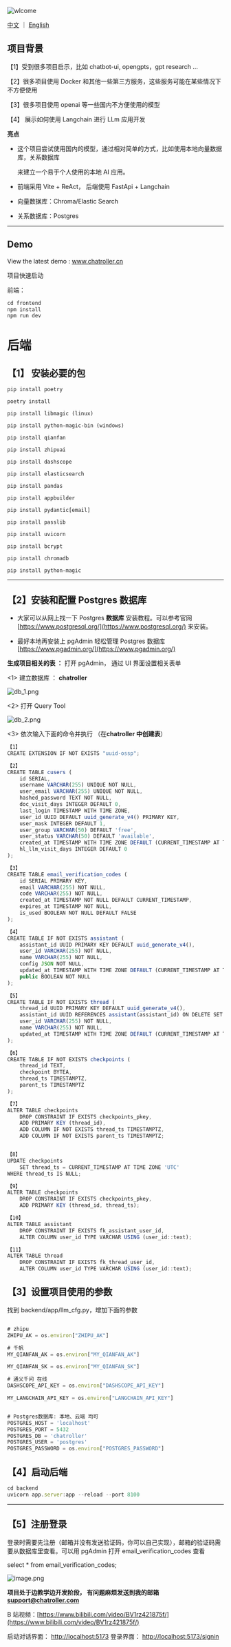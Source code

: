 ![wlcome](https://github.com/susirial/Mojuan/blob/main/new_aigc_cover.png)

[中文](https://github.com/susirial/Mojuan/blob/main/README.md) ｜ [English ](https://github.com/susirial/Mojuan/blob/main/ReadMeEn.md)
## 项目背景

【1】受到很多项目启示，比如 chatbot-ui, opengpts，gpt research ...

【2】很多项目使用 Docker 和其他一些第三方服务，这些服务可能在某些情况下不方便使用

【3】很多项目使用 openai 等一些国内不方便使用的模型

【4】 展示如何使用 Langchain 进行 LLm 应用开发

**亮点**

- 这个项目尝试使用国内的模型，通过相对简单的方式，比如使用本地向量数据库，关系数据库

  来建立一个易于个人使用的本地 AI 应用。

- 前端采用 Vite + ReAct， 后端使用 FastApi + Langchain

- 向量数据库：Chroma/Elastic Search

- 关系数据库：Postgres

---
## Demo
View the latest demo : www.chatroller.cn

项目快速启动

前端：

```JavaScript
cd frontend
npm install
npm run dev
```

# 后端

## 【1】 安装必要的包

    pip install poetry

    poetry install

    pip install libmagic (linux)

    pip install python-magic-bin (windows)

    pip install qianfan

    pip install zhipuai

    pip install dashscope

    pip install elasticsearch

    pip install pandas

    pip install appbuilder

    pip install pydantic[email]

    pip install passlib

    pip install uvicorn

    pip install bcrypt

    pip install chromadb

    pip install python-magic

---

## 【2】安装和配置 Postgres 数据库

- 大家可以从网上找一下 Postgres **数据库** 安装教程。可以参考官网[https://www.postgresql.org/](https://www.postgresql.org/) 来安装。

- 最好本地再安装上 pgAdmin 轻松管理 Postgres 数据库 [https://www.pgadmin.org/](https://www.pgadmin.org/)

**生成项目相关的表 ：** 打开 pgAdmin， 通过 UI 界面设置相关表单

<1> 建立数据库 ： **chatroller**

![db_1.png](https://github.com/susirial/Mojuan/blob/main/docs/introduction/db_1.png)

<2> 打开 Query Tool

![db_2.png](https://github.com/susirial/Mojuan/blob/main/docs/introduction/db_2.png)

<3> 依次输入下面的命令并执行 （在**chatroller 中创建表**）

```JavaScript
【1】
CREATE EXTENSION IF NOT EXISTS "uuid-ossp";

【2】
CREATE TABLE cusers (
    id SERIAL,
    username VARCHAR(255) UNIQUE NOT NULL,
    user_email VARCHAR(255) UNIQUE NOT NULL,
    hashed_password TEXT NOT NULL,
    doc_visit_days INTEGER DEFAULT 0,
    last_login TIMESTAMP WITH TIME ZONE,
    user_id UUID DEFAULT uuid_generate_v4() PRIMARY KEY,
    user_mask INTEGER DEFAULT 1,
    user_group VARCHAR(50) DEFAULT 'free',
    user_status VARCHAR(50) DEFAULT 'available',
    created_at TIMESTAMP WITH TIME ZONE DEFAULT (CURRENT_TIMESTAMP AT TIME ZONE 'UTC'),
    hl_llm_visit_days INTEGER DEFAULT 0
);

【3】
CREATE TABLE email_verification_codes (
    id SERIAL PRIMARY KEY,
    email VARCHAR(255) NOT NULL,
    code VARCHAR(255) NOT NULL,
    created_at TIMESTAMP NOT NULL DEFAULT CURRENT_TIMESTAMP,
    expires_at TIMESTAMP NOT NULL,
    is_used BOOLEAN NOT NULL DEFAULT FALSE
);

【4】
CREATE TABLE IF NOT EXISTS assistant (
    assistant_id UUID PRIMARY KEY DEFAULT uuid_generate_v4(),
    user_id VARCHAR(255) NOT NULL,
    name VARCHAR(255) NOT NULL,
    config JSON NOT NULL,
    updated_at TIMESTAMP WITH TIME ZONE DEFAULT (CURRENT_TIMESTAMP AT TIME ZONE 'UTC'),
    public BOOLEAN NOT NULL
);

【5】
CREATE TABLE IF NOT EXISTS thread (
    thread_id UUID PRIMARY KEY DEFAULT uuid_generate_v4(),
    assistant_id UUID REFERENCES assistant(assistant_id) ON DELETE SET NULL,
    user_id VARCHAR(255) NOT NULL,
    name VARCHAR(255) NOT NULL,
    updated_at TIMESTAMP WITH TIME ZONE DEFAULT (CURRENT_TIMESTAMP AT TIME ZONE 'UTC')
);

【6】
CREATE TABLE IF NOT EXISTS checkpoints (
    thread_id TEXT,
    checkpoint BYTEA,
    thread_ts TIMESTAMPTZ,
    parent_ts TIMESTAMPTZ
);

【7】
ALTER TABLE checkpoints
    DROP CONSTRAINT IF EXISTS checkpoints_pkey,
    ADD PRIMARY KEY (thread_id),
    ADD COLUMN IF NOT EXISTS thread_ts TIMESTAMPTZ,
    ADD COLUMN IF NOT EXISTS parent_ts TIMESTAMPTZ;


【8】
UPDATE checkpoints
    SET thread_ts = CURRENT_TIMESTAMP AT TIME ZONE 'UTC'
WHERE thread_ts IS NULL;

【9】
ALTER TABLE checkpoints
    DROP CONSTRAINT IF EXISTS checkpoints_pkey,
    ADD PRIMARY KEY (thread_id, thread_ts);

【10】
ALTER TABLE assistant
    DROP CONSTRAINT IF EXISTS fk_assistant_user_id,
    ALTER COLUMN user_id TYPE VARCHAR USING (user_id::text);

【11】
ALTER TABLE thread
    DROP CONSTRAINT IF EXISTS fk_thread_user_id,
    ALTER COLUMN user_id TYPE VARCHAR USING (user_id::text);
```

## 【3】设置项目使用的参数

找到 backend/app/llm_cfg.py，增加下面的参数

```JavaScript

# zhipu
ZHIPU_AK = os.environ["ZHIPU_AK"]

# 千帆
MY_QIANFAN_AK = os.environ["MY_QIANFAN_AK"]

MY_QIANFAN_SK = os.environ["MY_QIANFAN_SK"]

# 通义千问 在线
DASHSCOPE_API_KEY = os.environ["DASHSCOPE_API_KEY"]

MY_LANGCHAIN_API_KEY = os.environ["LANGCHAIN_API_KEY"]


# Postgres数据库: 本地、云端 均可
POSTGRES_HOST = 'localhost'
POSTGRES_PORT = 5432
POSTGRES_DB = 'chatroller'
POSTGRES_USER = 'postgres'
POSTGRES_PASSWORD = os.environ["POSTGRES_PASSWORD"]

```

## 【4】启动后端

```JavaScript
cd backend
uvicorn app.server:app --reload --port 8100
```

---

## 【5】注册登录

登录时需要先注册（邮箱并没有发送验证码，你可以自己实现），邮箱的验证码需要从数据库里查看。可以用 pgAdmin 打开 email_verification_codes 查看

select \* from email_verification_codes;

![image.png](https://github.com/susirial/Mojuan/blob/main/docs/introduction/db_3.png)

**项目处于边教学边开发阶段， 有问题麻烦发送到我的邮箱 support@chatroller.com**

B 站视频：[https://www.bilibili.com/video/BV1rz421875f/](https://www.bilibili.com/video/BV1rz421875f/)

启动对话界面： [http://localhost:5173](http://localhost:5173)
登录界面： [http://localhost:5173/signin](http://localhost:5173/signin)
